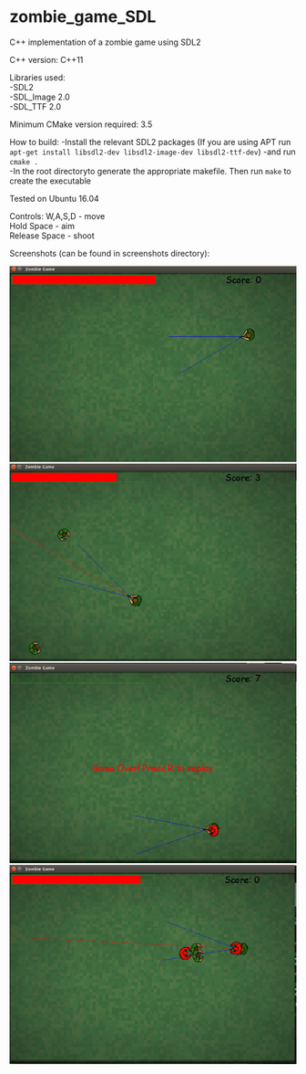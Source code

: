 # zombie_game_SDL
C++ implementation of a zombie game using SDL2

C++ version: C++11

Libraries used:  
-SDL2  
-SDL_Image 2.0  
-SDL_TTF 2.0

Minimum CMake version required: 3.5

How to build: 
-Install the relevant SDL2 packages (If you are using APT run ```apt-get install libsdl2-dev libsdl2-image-dev libsdl2-ttf-dev```)
-and run ```cmake .```  
-In the root directoryto generate the appropriate makefile. Then run ```make``` to create the executable

Tested on Ubuntu 16.04

Controls:
W,A,S,D - move  
Hold Space - aim  
Release Space - shoot  

Screenshots (can be found in screenshots directory):

![Alt text](/screenshots/screenshot1.png?raw=true)
![Alt text](/screenshots/screenshot2.png?raw=true)
![Alt text](/screenshots/screenshot3.png?raw=true)
![Alt text](/screenshots/screenshot4.png?raw=true)
